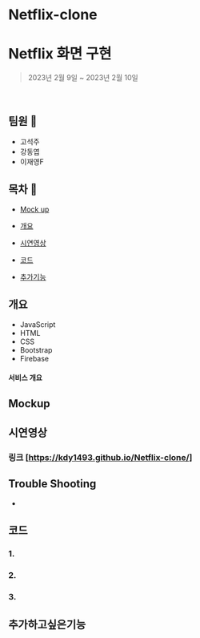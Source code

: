 # Netflix-clone
 # Netflix 화면 구현
> 2023년 2월 9일 ~ 2023년 2월 10일


<div align='center'>
</div>
<br/>

## 팀원 💁
- 고석주
- 강동엽
- 이재영F



## 목차 :bookmark_tabs:

- [Mock up](#Mockup)


- [개요](#개요)


- [시연영상](#시연영상)



- [코드](#코드)


- [추가기능](#추가하고싶은기능)

## 개요
- JavaScript
- HTML
- CSS
- Bootstrap
- Firebase


#### 서비스 개요


## Mockup


## 시연영상





### 링크 [https://kdy1493.github.io/Netflix-clone/]




## Trouble Shooting
- 





## 코드



### 1. 

### 2. 


### 3. 



## 추가하고싶은기능

